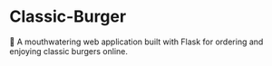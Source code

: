 # Classic-Burger
🍔 A mouthwatering web application built with Flask for ordering and enjoying classic burgers online.
